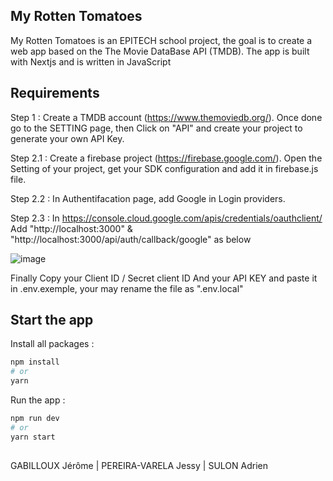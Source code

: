 ## My Rotten Tomatoes

My Rotten Tomatoes is an EPITECH school project, the goal is to create a web app based on the The Movie DataBase API (TMDB).
The app is built with Nextjs and is written in JavaScript

## Requirements

Step 1 : Create a TMDB account (https://www.themoviedb.org/). Once done go to the SETTING page, then Click on "API" and create your project to generate your own API Key.

Step 2.1 : Create a firebase project (https://firebase.google.com/). Open the Setting of your project, get your SDK configuration and add it in firebase.js file.

Step 2.2 : In Authentifacation page, add Google in Login providers.

Step 2.3 : In https://console.cloud.google.com/apis/credentials/oauthclient/ Add "http://localhost:3000" & "http://localhost:3000/api/auth/callback/google" as below


![image](https://user-images.githubusercontent.com/91874974/150341079-c0ffbe57-27f0-4f91-895e-a6e842ef288a.png)

Finally Copy your Client ID / Secret client ID And your API KEY and paste it in .env.exemple, your may rename the file as ".env.local"

## Start the app

Install all packages :

```bash
npm install
# or
yarn
```

Run the app :

```bash
npm run dev
# or
yarn start
```
##

GABILLOUX Jérôme | PEREIRA-VARELA Jessy | SULON Adrien 
